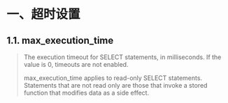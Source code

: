 # 一、超时设置

## 1.1. max_execution_time

> The execution timeout for SELECT statements, in milliseconds. If the value is 0, timeouts are not enabled.
>
> max_execution_time applies to read-only SELECT statements. Statements that are not read only are those that invoke a stored function that modifies data as a side effect.